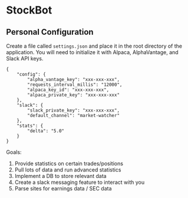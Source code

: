 # StockBot

## Personal Configuration 
Create a file called ```settings.json``` and place it in the root directory of the application. You will need to initialize it with Alpaca, AlphaVantage, and Slack API keys. 

```
{
    "config": {
        "alpha_vantage_key": "xxx-xxx-xxx",
        "requests_interval_millis": "12000",
        "alpaca_key_id": "xxx-xxx-xxx",
        "alpaca_private_key": "xxx-xxx-xxx"
    },
    "slack": {
        "slack_private_key": "xxx-xxx-xxx",
        "default_channel": "market-watcher"
    },
    "stats": {
        "delta": "5.0"
    }
}
```

Goals:
1. Provide statistics on certain trades/positions
2. Pull lots of data and run advanced statistics 
3. Implement a DB to store relevant data
4. Create a slack messaging feature to interact with you
5. Parse sites for earnings data / SEC data
